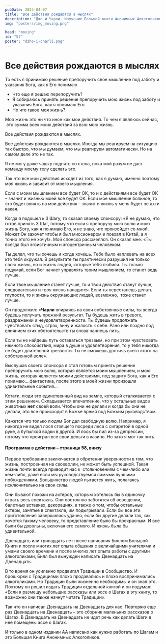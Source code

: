 ```yaml
---
pubDate: 2023-04-07
title: "Все действия рождаются в мыслях"
description: "Джо и Чарли. Изучение Большой книги Анонимных Алкоголиков. (056)"
img: "posters/img_moving.png"

head: "moving"
id: "57"
poster: "dzho-i-charli.png"
---
```


# Все действия рождаются в мыслях

То есть я принимаю решение препоручить свое мышление под заботу и указания Бога, как я Его понимаю.

- Что еще я решаю перепоручить?
- Я собираюсь принять решение препоручить мою жизнь под заботу и указания Бога, как я понимаю Его.
- Но что такое моя жизнь?

Моя жизнь это ни что иное как мои действия. То чем я являюсь сейчас,  это сумма всех моих действий за всю мою жизнь.

Все действия рождаются в мыслях.

Все действия рождаются в мыслях. Иногда мы реагируем на ситуацию так быстро, что мы думаем, что мы реагируем автоматически. Но на самом деле это не так.

Я не могу даже чашку поднять со стола, пока мой разум не даст команду моему телу сделать это.

Так что все мои действия исходят из того, как я думаю, именно поэтому моя жизнь и зависит от моего мышления.

Если с моим мышлением все будет ОК, то и с действиями все будет ОК – значит и жизнью моей все будет ОК.
Если мое мышление больное, то это будет влиять на мои действия – значит и жизнь у меня будет не ахти какая.

Когда я подошел к 3 Шагу, то сказал своему спонсору: «Я не думаю, что готов принять 3 Шаг, потому что если я препоручу мою волю и мою жизнь Богу, как я понимаю Его, я не знаю, что произойдет со мной. Может Он захочет чтобы я был миссионером и поехал в Китай, а я точно этого не хочу!». Мой спонсор рассмеялся. Он сказал мне: «Ты всегда был эгоистичным и эгоцентричным человеком.

Ты делал, что ты хочешь и когда хочешь. Тебе было наплевать на всех кто тебя окружал. В результате ты практически разрушил не только свою жизнь, но и жизнь людей, которые тебя любили. Ты только подумай, если Бог начнет управлять твоим мышлением, то станет ведь лучше.

Если твое мышление станет лучше, то и твои действия станут лучше, следовательно и твоя жизнь наладится. Если ты перестанешь делать глупости, то и жизнь окружающих людей, возможно,  тоже станет лучше.

Он продолжил: «**Чарли** опираясь на свои собственные силы, ты всегда будешь получать прежний результат. Ты будешь жить в тревоге, раздражении и неудовлетворенности. Ты будешь продолжать чувствовать стыд, страх, вину и жалость к себе. Рано или поздно под влиянием этих обстоятельств ты снова начнешь пить.

Если ты не найдешь путь оставаться трезвым, но при этом чувствовать немного спокойствия, мира в душе и удовлетворения, то у тебя никогда не будет длительной трезвости. Ты не сможешь достичь всего этого на собственной воле».

Выслушав своего спонсора я стал готовым принять решение препоручить мою волю, которая является моим мышлением, и мою жизнь, которая является моими действиями, под защиту Бога, как я Его понимаю….фантастика, после этого в моей жизни произошли удивительные события…

Кстати, люди это единственный вид на земле, который сталкивается с этим решением. Складывается впечатление, что у остальных видов животных **нет** своей воли. Чтобы они не делали и когда бы они не делали, это все происходит в Божье время под Божьим руководством.

Кажется что только людям Бог дал свободную волю. Например, я никогда не видел лося стоящего посреди леса с сигаретой в одной руке, а бутылкой водки в другой. И лось бы пил из-за депрессии, потому что проиграл все свои деньги в казино. Но зато я мог так пить.

#### Программа в действии – страница 58, внизу

Первое требование заключается в обретении уверенности в том, что жизнь, построенная на своеволии, не может быть успешной. Такая жизнь почти всегда приводит нас к  столкновениям с чем-либо или кем-либо, даже если мы руководствуемся самыми лучшими побуждениями. Большинство людей пытается жить, полагаясь исключительно на свои силы.

Они бывают похожи на актеров, которым хотелось бы в одиночку играть весь спектакль. Они постоянно заботятся об освещении, балетных вставках, декорациях, а также о том, чтобы остальные актеры, занятые в спектакле, им подыгрывали. Если бы все эти приготовления завершились удачно, если бы другие делали так, как хочется такому человеку, то представление было бы прекрасным. И все были бы довольны, включая его самого. И жизнь была бы удивительной.

Двенадцать или тринадцать лет после написания Биллом Большой Книги и после многих лет опыта общения с величайшими учителями и умами своего времени и после многих лет опыта работы с другими алкоголиками, Билл был вынужден написать Двенадцать на Двенадцать.

В то время он усиленно продвигал Традиции в Сообщество. И брошюрки с Традициями плохо продавались и плохо воспринимались алкоголиками. Но Традиции были жизненно необходимы и он знал это. Поэтому он решил издать Традиции отдельной книгой и он подумал: «Если я размещу небольшие рассказы или эссе о Шагах в эту книгу, то возможно они также начнут читать Традиции».

Так что он написал Двенадцать на Двенадцать для нас. Повторяю еще раз Двенадцать на Двенадцать – это сборник маленьких рассказов о Шагах. В Двенадцать на Двенадцать не идет речь как делать Шаги в нее помещены эссе о Шагах.

И только в одном издании АА написано как нужно работать по Шагам и это Большая Книга Анонимных Алкоголиков.
